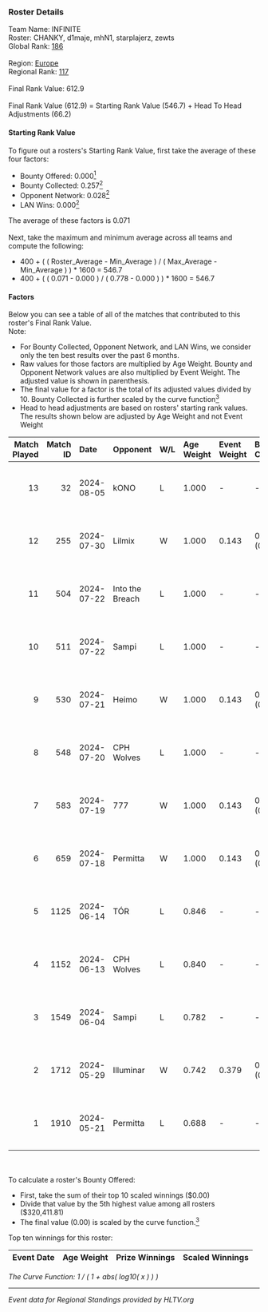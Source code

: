 ### Roster Details<br />
Team Name: INFINITE<br />
Roster: CHANKY, d1maje, mhN1, starplajerz, zewts<br />
Global Rank: [186](../standings_global.md)<br />
<br />
Region: [Europe]( ../standings_europe.md)<br />
Regional Rank: [117]( ../standings_europe.md)<br />
<br />
Final Rank Value:  612.9<br />
<br />
Final Rank Value (612.9) = Starting Rank Value (546.7) + Head To Head Adjustments (66.2)<br />

#### Starting Rank Value<br />
To figure out a rosters's Starting Rank Value, first take the average of these four factors:<br />
- Bounty Offered: 0.000[<sup>1</sup>](#table2)
- Bounty Collected: 0.257[<sup>2</sup>](#table1)
- Opponent Network: 0.028[<sup>2</sup>](#table1)
- LAN Wins: 0.000[<sup>2</sup>](#table1)

The average of these factors is 0.071<br />
<br />
Next, take the maximum and minimum average across all teams and compute the following:<br />
- 400 + ( ( Roster_Average - Min_Average ) / ( Max_Average - Min_Average ) ) * 1600 = 546.7
- 400 + ( ( 0.071 - 0.000 ) / ( 0.778 - 0.000 ) ) * 1600 = 546.7


#### Factors<br />
Below you can see a table of all of the matches that contributed to this roster's Final Rank Value.<br />
Note:<br />

- For Bounty Collected, Opponent Network, and LAN Wins, we consider only the ten best results over the past 6 months.
- Raw values for those factors are multiplied by Age Weight. Bounty and Opponent Network values are also multiplied by Event Weight. The adjusted value is shown in parenthesis.
- The final value for a factor is the total of its adjusted values divided by 10. Bounty Collected is further scaled by the curve function[<sup>3</sup>](#curveFunction)
- Head to head adjustments are based on rosters' starting rank values. The results shown below are adjusted by Age Weight and not Event Weight
<span id="table1"></span><br />


| Match Played | Match ID | Date       | Opponent        | W/L | Age Weight | Event Weight | Bounty Collected | Opponent Network | LAN Wins  | H2H Adj. | Roster                                   |
| -: | -: | :- | :- | :- | :- | :- | :- | :- | :- | -: | :- |
|           13 |       32 | 2024-08-05 | kONO            | L   | 1.000      | -            | -                | -                | -         |    -7.00 | CHANKY, d1maje, mhN1, starplajerz, zewts |
|           12 |      255 | 2024-07-30 | Lilmix          | W   | 1.000      | 0.143        | 0.023 (0.003)    | 0.095 (0.014)    | 0 (0.000) |    25.23 | CHANKY, d1maje, mhN1, starplajerz, zewts |
|           11 |      504 | 2024-07-22 | Into the Breach | L   | 1.000      | -            | -                | -                | -         |   -11.73 | CHANKY, d1maje, mhN1, starplajerz, zewts |
|           10 |      511 | 2024-07-22 | Sampi           | L   | 1.000      | -            | -                | -                | -         |    -5.20 | CHANKY, d1maje, mhN1, starplajerz, zewts |
|            9 |      530 | 2024-07-21 | Heimo           | W   | 1.000      | 0.143        | 0.006 (0.001)    | 0.103 (0.015)    | 0 (0.000) |    17.90 | CHANKY, d1maje, mhN1, starplajerz, zewts |
|            8 |      548 | 2024-07-20 | CPH Wolves      | L   | 1.000      | -            | -                | -                | -         |    -6.23 | CHANKY, d1maje, mhN1, starplajerz, zewts |
|            7 |      583 | 2024-07-19 | 777             | W   | 1.000      | 0.143        | 0.015 (0.002)    | 0.173 (0.025)    | 0 (0.000) |    20.30 | CHANKY, d1maje, mhN1, starplajerz, zewts |
|            6 |      659 | 2024-07-18 | Permitta        | W   | 1.000      | 0.143        | 0.023 (0.003)    | 0.919 (0.131)    | 0 (0.000) |    27.91 | CHANKY, d1maje, mhN1, starplajerz, zewts |
|            5 |     1125 | 2024-06-14 | TÓR             | L   | 0.846      | -            | -                | -                | -         |    -3.33 | CHANKY, d1maje, mhN1, starplajerz, zewts |
|            4 |     1152 | 2024-06-13 | CPH Wolves      | L   | 0.840      | -            | -                | -                | -         |    -5.55 | CHANKY, d1maje, mhN1, starplajerz, zewts |
|            3 |     1549 | 2024-06-04 | Sampi           | L   | 0.782      | -            | -                | -                | -         |    -2.92 | d1maje, mhN1, starplajerz, waZz, zewts   |
|            2 |     1712 | 2024-05-29 | Illuminar       | W   | 0.742      | 0.379        | 0.012 (0.003)    | 0.340 (0.096)    | 0 (0.000) |    19.55 | d1maje, mhN1, starplajerz, waZz, zewts   |
|            1 |     1910 | 2024-05-21 | Permitta        | L   | 0.688      | -            | -                | -                | -         |    -2.72 | d1maje, mhN1, starplajerz, waZz, zewts   |

<br />
<span id="table2"></span><br />
To calculate a roster's Bounty Offered:<br />

- First, take the sum of their top 10 scaled winnings ($0.00)
- Divide that value by the 5th highest value among all rosters ($320,411.81)
- The final value (0.00) is scaled by the curve function.[<sup>3</sup>](#curveFunction)

Top ten winnings for this roster:<br />

| Event Date | Age Weight | Prize Winnings | Scaled Winnings |
| :- | -: | :- | :- |


<span id="curveFunction"></span>_The Curve Function: 1 / ( 1 + abs( log10( x ) ) )_<br />

---
_Event data for Regional Standings provided by HLTV.org_<br />
